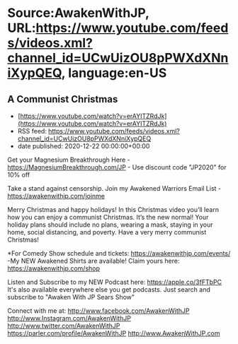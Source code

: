 # Source:AwakenWithJP, URL:https://www.youtube.com/feeds/videos.xml?channel_id=UCwUizOU8pPWXdXNniXypQEQ, language:en-US

## A Communist Christmas
 - [https://www.youtube.com/watch?v=erAYITZRdJk](https://www.youtube.com/watch?v=erAYITZRdJk)
 - RSS feed: https://www.youtube.com/feeds/videos.xml?channel_id=UCwUizOU8pPWXdXNniXypQEQ
 - date published: 2020-12-22 00:00:00+00:00

Get your Magnesium Breakthrough Here - https://MagnesiumBreakthrough.com/JP - Use discount code "JP2020" for 10% off

Take a stand against censorship. Join my Awakened Warriors Email List - https://awakenwithjp.com/joinme

Merry Christmas and happy holidays! In this Christmas video you’ll learn how you can enjoy a communist Christmas. It’s the new normal! Your holiday plans should include no plans, wearing a mask, staying in your home, social distancing, and poverty. Have a very merry communist Christmas!

*For Comedy Show schedule and tickets: https://awakenwithjp.com/events/
-My NEW Awakened Shirts are available! Claim yours here: https://awakenwithjp.com/shop

Listen and Subscribe to my NEW Podcast here: 
https://apple.co/3fFTbPC
It's also available everywhere else you get podcasts. Just search and subscribe to "Awaken With JP Sears Show"

Connect with me at: 
http://www.facebook.com/AwakenWithJP
http://www.Instagram.com/AwakenWithJP
http://www.twitter.com/AwakenWithJP
https://parler.com/profile/AwakenWithJP
http://www.AwakenWithJP.com

